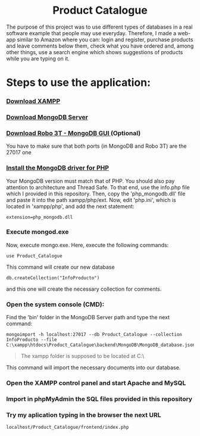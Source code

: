 <h1 align="center"> Product Catalogue </h1>

The purpose of this project was to use different types of databases in a real software example that people may use everyday.
Therefore, I made a web-app similar to Amazon where you can: login and register, purchase products and leave comments below them, check what you have ordered and, among other things, use a search engine which shows suggestions of products while you are typing on it.

# Steps to use the application:
 
### [Download XAMPP](https://www.apachefriends.org/es/download.html)

### [Download MongoDB Server](https://www.mongodb.com/download-center/community)

### [Download Robo 3T - MongoDB GUI ](https://robomongo.org/download) (Optional)

You have to make sure that both ports (in MongoDB and Robo 3T) are the 27017 one
  

### [Install the MongoDB driver for PHP](https://pecl.php.net/package/mongodb/1.5.3/windows)

Your MongoDB version must match that of PHP. You should also pay attention to architecture and Thread Safe.
To that end, use the info.php file which I provided in this repository.
Then, copy the 'php_mongodb.dll' file and paste it into the path xampp/php/ext. 
Now, edit 'php.ini', which is located in 'xampp/php', and add the next statement:
```
extension=php_mongodb.dll
```

### Execute mongod.exe

Now, execute mongo.exe.
Here, execute the following commands:
```
use Product_Catalogue
```
This command will create our new database
```
db.createCollection("InfoProducto")
```
and this one will create the necessary collection for comments.

### Open the system console (CMD):
Find the 'bin' folder in the MongoDB Server path and type the next command:
```
mongoimport -h localhost:27017 --db Product_Catalogue --collection InfoProducto --file C:\xampp\htdocs\Product_Catalogue\backend\MongoDB\MongoDB_database.json
```
> The xampp folder is supposed to be located at C:\

This command will import the necessary documents into our database.

### Open the XAMPP control panel and start Apache and MySQL

### Import in phpMyAdmin the SQL files provided in this repository

### Try my aplication typing in the browser the next URL
```
localhost/Product_Catalogue/frontend/index.php
```
